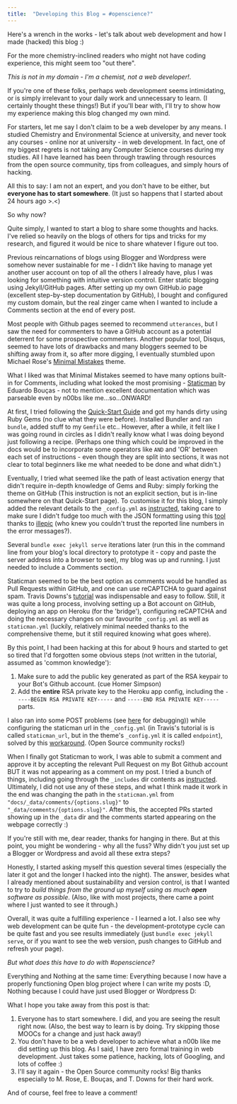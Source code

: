 ```yaml
---
title:  "Developing this Blog = #openscience?"
---
```


Here's a wrench in the works - let's talk about web development and how I made (hacked) this blog :)

For the more chemistry-inclined readers who might not have coding experience, this might seem too "out there".

*This is not in my domain - I'm a chemist, not a web developer!*. 

If you're one of these folks, perhaps web development seems intimidating, or is simply irrelevant to your daily work and unnecessary to learn. (I certainly thought these things!) But if you'll bear with, I'll try to show how my experience making this blog changed my own mind.

For starters, let me say I don't claim to be a web developer by any means. I studied Chemistry and Environmental Science at university, and never took any courses - online nor at university - in web development. In fact, one of my biggest regrets is not taking any Computer Science courses during my studies. All I have learned has been through trawling through resources from the open source community, tips from colleagues, and simply hours of hacking. 

All this to say: I am not an expert, and you don't have to be either, but **everyone has to start somewhere**. (It just so happens that I started about 24 hours ago >.<)

So why now? 

Quite simply, I wanted to start a blog to share some thoughts and hacks. I've relied so heavily on the blogs of others for tips and tricks for my research, and figured it would be nice to share whatever I figure out too. 

Previous reincarnations of blogs using Blogger and Wordpress were somehow never sustainable for me - I didn't like having to manage yet another user account on top of all the others I already have, plus I was looking for something with intuitive version control. Enter static blogging using Jekyll/GitHub pages. After setting up my own GitHub.io page (excellent step-by-step documentation by GitHub), I bought and configured my custom domain, but the real zinger came when I wanted to include a Comments section at the end of every post.  

Most people with Github pages seemed to recommend `utterances`, but I saw the need for commenters to have a GitHub account as a potential deterrent for some prospective commenters. Another popular tool, Disqus, seemed to have lots of drawbacks and many bloggers seemed to be shifting away from it, so after more digging, I eventually stumbled upon Michael Rose's [Minimal Mistakes](https://mmistakes.github.io/minimal-mistakes/) theme. 

What I liked was that Minimal Mistakes seemed to have many options built-in for Comments, including what looked the most promising - [Staticman](https://staticman.net/) by Eduardo Bouças  - not to mention excellent documentation which was parseable even by n00bs like me...so...ONWARD!

At first, I tried following the [Quick-Start Guide](https://mmistakes.github.io/minimal-mistakes/docs/quick-start-guide/) and got my hands dirty using Ruby Gems (no clue what they were before). Installed Bundler and ran `bundle`, added stuff to my `Gemfile` etc.. However, after a while, it felt like I was going round in circles as I didn't really know what I was doing beyond just following a recipe. (Perhaps one thing which could be improved in the docs would be to incorporate some operators like `AND` and 'OR' between each set of instructions - even though they are split into sections, it was not clear to total beginners like me what needed to be done and what didn't.)

Eventually, I tried what seemed like the path of least activation energy that didn't require in-depth knowledge of Gems and Ruby: simply forking the theme on GitHub (This instruction is not an explicit section, but is in-line somewhere on that Quick-Start page). To customise it for this blog, I simply added the relevant details to the `_config.yml` as [instructed](https://mmistakes.github.io/minimal-mistakes/docs/configuration/#static-based-comments-via-staticman), taking care to make sure I didn't fudge too much with the JSON formatting using this [tool](https://jsonformatter.org/yaml-formatter) thanks to [illepic](https://github.com/ruby/psych/issues/190#issuecomment-162658663) (who knew you couldn't trust the reported line numbers in the error messages?).

Several `bundle exec jekyll serve` iterations later (run this in the command line from your blog's local directory to prototype it - copy and paste the server address into a browser to see), my blog was up and running. I just needed to include a Comments section.

Staticman seemed to be the best option as comments would be handled as Pull Requests within GitHub, and one can use reCAPTCHA to guard against spam. Travis Downs's [tutorial](https://travisdowns.github.io/blog/2020/02/05/now-with-comments.html#integrate-comments-into-site) was indispensable and easy to follow. Still, it was quite a long process, involving setting up a Bot account on GitHub, deploying an app on Heroku (for the 'bridge'), configuring reCAPTCHA and doing the necessary changes on our favourite `_config.yml` as well as `staticman.yml` (luckily, relatively minimal needed thanks to the comprehensive theme, but it still required knowing what goes where).

By this point, I had been hacking at this for about 9 hours and started to get so tired that I'd forgotten some obvious steps (not written in the tutorial, assumed as 'common knowledge'):

1. Make sure to add the public key generated as part of the RSA keypair to your Bot's Github account. (cue Homer Simpson)
2. Add the **entire** RSA private key to the Heroku app config, including the `-----BEGIN RSA PRIVATE KEY-----` and `-----END RSA PRIVATE KEY-----` parts. 

I also ran into some POST problems (see [here](https://vincenttam.gitlab.io/post/2018-12-25-staticman-repo-setup-errors/) for debugging)) while configuring the staticman url in the `_config.yml` (in Travis's tutorial is is called `staticman_url`, but in the theme's `_config.yml` it is called `endpoint`), solved by this [workaround](https://github.com/mmistakes/minimal-mistakes/issues/2386#issue-557036832). (Open Source community rocks!)

When I finally got Staticman to work, I was able to submit a comment and approve it by accepting the relevant Pull Request on my Bot Github account BUT it was not appearing as a comment on my post. I tried a bunch of things, including going through the `_includes` dir contents as [instructed](https://travisdowns.github.io/blog/2020/02/05/now-with-comments.html#markdown-part). Ultimately, I did not use any of these steps, and what I think made it work in the end was changing the path in the `staticman.yml` from `"docs/_data/comments/{options.slug}"` to `"_data/comments/{options.slug}"`. After this, the accepted PRs started showing up in the `_data` dir and the comments started appearing on the webpage correctly :) 

If you're still with me, dear reader, thanks for hanging in there. But at this point, you might be wondering - why all the fuss? Why didn't you just set up a Blogger or Wordpress and avoid all these extra steps? 

Honestly, I started asking myself this question several times (especially the later it got and the longer I hacked into the night). The answer, besides what I already mentioned about sustainability and version control, is that I wanted to try to *build things from the ground up myself using as much **open** software as possible*. (Also, like with most projects, there came a point where I just wanted to see it through.) 

Overall, it was quite a fulfilling experience - I learned a lot. I also see why web development can be quite fun - the development-prototype cycle can be quite fast and you see results immediately (just `bundle exec jekyll serve`, or if you want to see the web version, push changes to GitHub and refresh your page).

*But what does this have to do with #openscience?*

Everything and Nothing at the same time: Everything because I now have a properly functioning Open blog project where I can write my posts :D, Nothing because I could have just used Blogger or Wordpress D:

What I hope you take away from this post is that:

1. Everyone has to start somewhere. I did, and you are seeing the result right now. (Also, the best way to learn is by doing. Try skipping those MOOCs for a change and just hack away!)
2. You don't have to be a web developer to achieve what a n00b like me did setting up this blog. As I said, I have zero formal training in web development. Just takes some patience, hacking, lots of Googling, and lots of coffee :) 
3. I'll say it again - the Open Source community rocks! Big thanks especially to  M. Rose, E. Bouças, and T. Downs for their hard work.

And of course, feel free to leave a comment!















